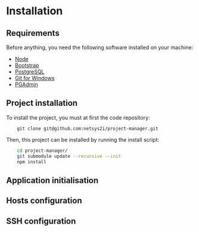 Installation
============

Requirements
------------

Before anything, you need the following software installed on your machine:

  * [Node](https://nodejs.org/en/download/current/)
  * [Bootstrap](http://getbootstrap.com/getting-started/#download)
  * [PostgreSQL](https://www.postgresql.org/download/)
  * [Git for Windows](https://git-for-windows.github.io/)
  * [PGAdmin](https://www.pgadmin.org/download/)

Project installation
--------------------
To install the project, you must at first the code repository:
``` lancer Git Bash sur Windows
    git clone git@github.com:netsys2i/project-manager.git
```

Then, this project can be installed by running the install script:
``` bash
    cd project-manager/
    git submodule update --recursive --init
    npm install
```

Application initialisation
--------------------------

Hosts configuration
-------------------

SSH configuration
-----------------

